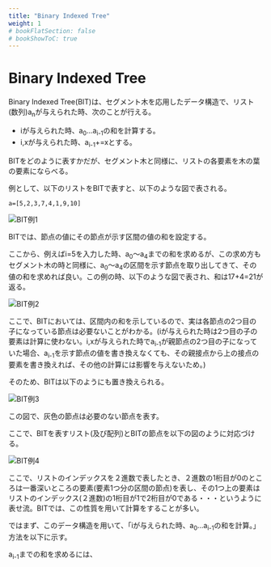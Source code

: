 ```yaml
---
title: "Binary Indexed Tree"
weight: 1
# bookFlatSection: false
# bookShowToC: true
---
```


# Binary Indexed Tree

Binary Indexed Tree(BIT)は、セグメント木を応用したデータ構造で、リスト(数列)a<sub>n</sub>が与えられた時、次のことが行える。

- iが与えられた時、a<sub>0</sub>...a<sub>i-1</sub>の和を計算する。
- i,xが与えられた時、a<sub>i-1</sub>+=xとする。

BITをどのように表すかだが、セグメント木と同様に、リストの各要素を木の葉の要素にならべる。

例として、以下のリストをBITで表すと、以下のような図で表される。

```
a=[5,2,3,7,4,1,9,10]
```

![BIT例1](/img/procon/bit1.png)

BITでは、節点の値にその節点が示す区間の値の和を設定する。

ここから、例えばi=5を入力した時、a<sub>0</sub>〜a<sub>4</sub>までの和を求めるが、この求め方もセグメント木の時と同様に、a<sub>0</sub>〜a<sub>4</sub>の区間を示す節点を取り出してきて、その値の和を求めれば良い。この例の時、以下のような図で表され、和は17+4=21が返る。

![BIT例2](/img/procon/bit2.png)

ここで、BITにおいては、区間内の和を示しているので、実は各節点の2つ目の子になっている節点は必要ないことがわかる。(iが与えられた時は2つ目の子の要素は計算に使わない。i,xが与えられた時でa<sub>i-1</sub>が親節点の2つ目の子になっていた場合、a<sub>i-1</sub>を示す節点の値を書き換えなくても、その親接点から上の接点の要素を書き換えれば、その他の計算には影響を与えないため。)

そのため、BITは以下のようにも置き換えられる。

![BIT例3](/img/procon/bit3.png)

この図で、灰色の節点は必要のない節点を表す。

ここで、BITを表すリスト(及び配列)とBITの節点を以下の図のように対応づける。

![BIT例4](/img/procon/bit4.png)

ここで、リストのインデックスを２進数で表したとき、２進数の1桁目が0のところは一番深いところの要素(要素1つ分の区間の節点)を表し、その1つ上の要素はリストのインデックス(２進数)の1桁目が1で2桁目が0である・・・というように表せ流。BITでは、この性質を用いて計算をすることが多い。

ではまず、このデータ構造を用いて、「iが与えられた時、a<sub>0</sub>...a<sub>i-1</sub>の和を計算。」方法を以下に示す。

a<sub>i-1</sub>までの和を求めるには、

